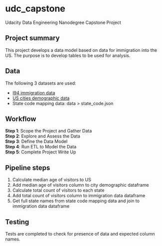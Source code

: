 # udc_capstone
Udacity Data Engineering Nanodegree Capstone Project

## Project summary
This project develops a data model based on data for immigration into the US. The purpose is to develop tables to be used for analysis.

## Data
The following 3 datasets are used:
- [I94 immigration data](https://www.trade.gov/i-94-arrivals-historical-data)
- [US cities demographic data](https://public.opendatasoft.com/explore/dataset/us-cities-demographics/information/?dataChart=eyJxdWVyaWVzIjpbeyJjb25maWciOnsiZGF0YXNldCI6InVzLWNpdGllcy1kZW1vZ3JhcGhpY3MiLCJvcHRpb25zIjp7fX0sImNoYXJ0cyI6W3siYWxpZ25Nb250aCI6dHJ1ZSwidHlwZSI6ImNvbHVtbiIsImZ1bmMiOiJBVkciLCJ5QXhpcyI6Im1lZGlhbl9hZ2UiLCJzY2llbnRpZmljRGlzcGxheSI6dHJ1ZSwiY29sb3IiOiIjRkY1MTVBIn1dLCJ4QXhpcyI6ImNpdHkiLCJtYXhwb2ludHMiOjUwLCJzb3J0IjoiIn1dLCJ0aW1lc2NhbGUiOiIiLCJkaXNwbGF5TGVnZW5kIjp0cnVlLCJhbGlnbk1vbnRoIjp0cnVlfQ%3D%3D)
- State code mapping data: data > state_code.json

## Workflow
**Step 1**: Scope the Project and Gather Data  
**Step 2**: Explore and Assess the Data  
**Step 3**: Define the Data Model  
**Step 4**: Run ETL to Model the Data  
**Step 5**: Complete Project Write Up  

## Pipeline steps
1. Calculate median age of visitors to US
2. Add median age of visitors column to city demographic dataframe
3. Calculate total count of visitors to each state
4. Add total count of visitors column to immigration data dataframe
5. Get full state names from state code mapping data and join to immigration data dataframe

## Testing
Tests are completed to check for presence of data and expected column names. 
